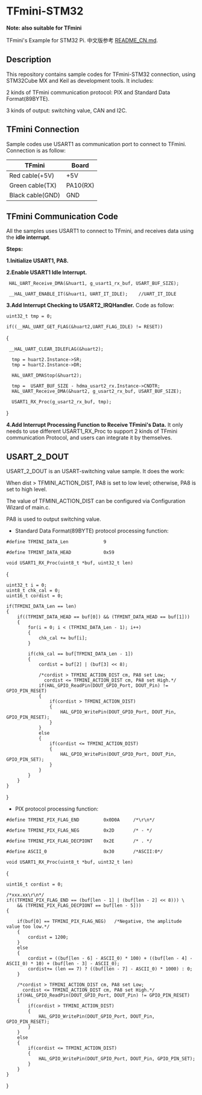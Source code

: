 # TFmini-STM32

**Note: also suitable for TFmini**

TFmini's Example for STM32 Pi. 中文版参考 [README_CN.md](/README_CN.md).<br>  

## Description

This repository contains sample codes for TFmini-STM32 connection, using STM32Cube MX and Keil as development tools. It includes:

2 kinds of TFmini communication protocol: PIX and Standard Data Format(89BYTE).

3 kinds of output: switching value, CAN and I2C.

## TFmini Connection

Sample codes use USART1 as communication port to connect to TFmini. Connection is as follow:  
 
TFmini  | Board   
--------------|----------- 
Red cable(+5V) | +5V  
Green cable(TX) | PA10(RX) 
Black cable(GND) | GND  

## TFmini Communication Code

All the samples uses USART1 to connect to TFmini, and receives data using the **idle interrupt**. 

**Steps:**

**1.Initialize USART1, PA8.**

**2.Enable USART1 Idle Interrupt.** 

 ` HAL_UART_Receive_DMA(&huart1, g_usart1_rx_buf, USART_BUF_SIZE);`

 ` __HAL_UART_ENABLE_IT(&huart1, UART_IT_IDLE);    //UART_IT_IDLE`

**3.Add Interrupt Checking to USART2_IRQHandler.** Code as follow:

`uint32_t tmp = 0;`

  `if((__HAL_UART_GET_FLAG(&huart2,UART_FLAG_IDLE) != RESET))`
  
  {

     __HAL_UART_CLEAR_IDLEFLAG(&huart2);

      tmp = huart2.Instance->SR;
      tmp = huart2.Instance->DR;

      HAL_UART_DMAStop(&huart2);

      tmp =  USART_BUF_SIZE - hdma_usart2_rx.Instance->CNDTR;
      HAL_UART_Receive_DMA(&huart2, g_usart2_rx_buf, USART_BUF_SIZE);

      USART1_RX_Proc(g_usart2_rx_buf, tmp);
  }

**4.Add Interrupt Processing Function to Receive TFmini's Data.** It only needs to use different USART1_RX_Proc to support 2 kinds of TFmini communication Protocol, and users can integrate it by themselves.


## USART_2_DOUT

USART_2_DOUT is an USART-switching value sample. It does the work:

When dist > TFMINI_ACTION_DIST, PA8 is set to low level; otherwise, PA8 is set to high level.

The value of TFMINI_ACTION_DIST can be configured via Configuration Wizard of main.c.

PA8 is used to output switching value.

- Standard Data Format(89BYTE) protocol processing function:

`#define TFMINI_DATA_Len             9`

`#define TFMINT_DATA_HEAD            0x59`


`void USART1_RX_Proc(uint8_t *buf, uint32_t len)`

{

    uint32_t i = 0;
    uint8_t chk_cal = 0;
    uint16_t cordist = 0;

    if(TFMINI_DATA_Len == len)
    {
        if((TFMINT_DATA_HEAD == buf[0]) && (TFMINT_DATA_HEAD == buf[1]))
        {
            for(i = 0; i < (TFMINI_DATA_Len - 1); i++)
            {
                chk_cal += buf[i];
            }

            if(chk_cal == buf[TFMINI_DATA_Len - 1])
            {
                cordist = buf[2] | (buf[3] << 8);

                /*cordist > TFMINI_ACTION_DIST cm, PA8 set Low;
                  cordist <= TFMINI_ACTION_DIST cm, PA8 set High.*/
                if(HAL_GPIO_ReadPin(DOUT_GPIO_Port, DOUT_Pin) != GPIO_PIN_RESET)
                {
                    if(cordist > TFMINI_ACTION_DIST)
                    {
                        HAL_GPIO_WritePin(DOUT_GPIO_Port, DOUT_Pin, GPIO_PIN_RESET);
                    }
                }
                else
                {
                    if(cordist <= TFMINI_ACTION_DIST)
                    {
                        HAL_GPIO_WritePin(DOUT_GPIO_Port, DOUT_Pin, GPIO_PIN_SET);
                    }
                }
            }
        }
    }
}

- PIX protocol processing function:

`#define TFMINI_PIX_FLAG_END         0x0D0A     /*\r\n*/`

`#define TFMINI_PIX_FLAG_NEG         0x2D       /* - */`

`#define TFMINI_PIX_FLAG_DECPIONT    0x2E       /* . */`

`#define ASCII_0                     0x30       /*ASCII:0*/`

`void USART1_RX_Proc(uint8_t *buf, uint32_t len)`

{

    uint16_t cordist = 0;

    /*xxx.xx\r\n*/
    if((TFMINI_PIX_FLAG_END == (buf[len - 1] | (buf[len - 2] << 8))) \
        && (TFMINI_PIX_FLAG_DECPIONT == buf[len - 5]))
    {

        if(buf[0] == TFMINI_PIX_FLAG_NEG)   /*Negative, the amplitude value too low.*/
        {
            cordist = 1200;
        }
        else
        {
            cordist = ((buf[len - 6] - ASCII_0) * 100) + ((buf[len - 4] - ASCII_0) * 10) + (buf[len - 3] - ASCII_0);
            cordist+= (len == 7) ? ((buf[len - 7] - ASCII_0) * 1000) : 0;
        }

        /*cordist > TFMINI_ACTION_DIST cm, PA8 set Low;
          cordist <= TFMINI_ACTION_DIST cm, PA8 set High.*/
        if(HAL_GPIO_ReadPin(DOUT_GPIO_Port, DOUT_Pin) != GPIO_PIN_RESET)
        {
            if(cordist > TFMINI_ACTION_DIST)
            {
                HAL_GPIO_WritePin(DOUT_GPIO_Port, DOUT_Pin, GPIO_PIN_RESET);
            }
        }
        else
        {
            if(cordist <= TFMINI_ACTION_DIST)
            {
                HAL_GPIO_WritePin(DOUT_GPIO_Port, DOUT_Pin, GPIO_PIN_SET);
            }
        }
    }
}
